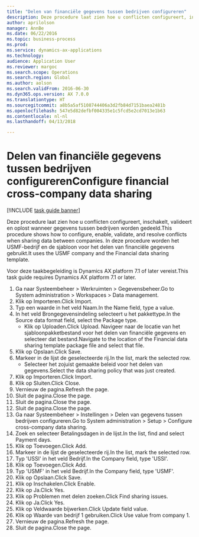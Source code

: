 ```yaml
--- 
title: "Delen van financiële gegevens tussen bedrijven configureren"
description: Deze procedure laat zien hoe u conflicten configureert, inschakelt, valideert en oplost wanneer gegevens tussen bedrijven worden gedeeld.
author: aprilolson
manager: AnnBe
ms.date: 06/22/2016
ms.topic: business-process
ms.prod: 
ms.service: dynamics-ax-applications
ms.technology: 
audience: Application User
ms.reviewer: margoc
ms.search.scope: Operations
ms.search.region: Global
ms.author: aolson
ms.search.validFrom: 2016-06-30
ms.dyn365.ops.version: AX 7.0.0
ms.translationtype: HT
ms.sourcegitcommit: a8b5a5af5108744406a3d2fb84d7151baea2481b
ms.openlocfilehash: 547e5d82defbf004335e1c5fcd5e2cd7013e1b63
ms.contentlocale: nl-nl
ms.lasthandoff: 04/13/2018

---
```

# <a name="configure-financial-cross-company-data-sharing"></a><span data-ttu-id="72489-103">Delen van financiële gegevens tussen bedrijven configureren</span><span class="sxs-lookup"><span data-stu-id="72489-103">Configure financial cross-company data sharing</span></span>

[!INCLUDE [task guide banner](../../includes/task-guide-banner.md)]

<span data-ttu-id="72489-104">Deze procedure laat zien hoe u conflicten configureert, inschakelt, valideert en oplost wanneer gegevens tussen bedrijven worden gedeeld.</span><span class="sxs-lookup"><span data-stu-id="72489-104">This procedure shows how to configure, enable, validate, and resolve conflicts when sharing data between companies.</span></span> <span data-ttu-id="72489-105">In deze procedure worden het USMF-bedrijf en de sjabloon voor het delen van financiële gegevens gebruikt.</span><span class="sxs-lookup"><span data-stu-id="72489-105">It uses the USMF company and the Financial data sharing template.</span></span>



<span data-ttu-id="72489-106">Voor deze taakbegeleiding is Dynamics AX platform 7.1 of later vereist.</span><span class="sxs-lookup"><span data-stu-id="72489-106">This task guide requires Dynamics AX platform 7.1 or later.</span></span>

1. <span data-ttu-id="72489-107">Ga naar Systeembeheer > Werkruimten > Gegevensbeheer.</span><span class="sxs-lookup"><span data-stu-id="72489-107">Go to System administration > Workspaces > Data management.</span></span>
2. <span data-ttu-id="72489-108">Klik op Importeren.</span><span class="sxs-lookup"><span data-stu-id="72489-108">Click Import.</span></span>
3. <span data-ttu-id="72489-109">Typ een waarde in het veld Naam.</span><span class="sxs-lookup"><span data-stu-id="72489-109">In the Name field, type a value.</span></span>
4. <span data-ttu-id="72489-110">In het veld Brongegevensindeling selecteert u het pakkettype.</span><span class="sxs-lookup"><span data-stu-id="72489-110">In the Source data format field, select the Package type.</span></span>
    * <span data-ttu-id="72489-111">Klik op Uploaden.</span><span class="sxs-lookup"><span data-stu-id="72489-111">Click Upload.</span></span> <span data-ttu-id="72489-112">Navigeer naar de locatie van het sjabloonpakketbestand voor het delen van financiële gegevens en selecteer dat bestand.</span><span class="sxs-lookup"><span data-stu-id="72489-112">Navigate to the location of the Financial data sharing template package file and select that file.</span></span>  
5. <span data-ttu-id="72489-113">Klik op Opslaan.</span><span class="sxs-lookup"><span data-stu-id="72489-113">Click Save.</span></span>
6. <span data-ttu-id="72489-114">Markeer in de lijst de geselecteerde rij.</span><span class="sxs-lookup"><span data-stu-id="72489-114">In the list, mark the selected row.</span></span>
    * <span data-ttu-id="72489-115">Selecteer het zojuist gemaakte beleid voor het delen van gegevens.</span><span class="sxs-lookup"><span data-stu-id="72489-115">Select the data sharing policy that was just created.</span></span>  
7. <span data-ttu-id="72489-116">Klik op Importeren.</span><span class="sxs-lookup"><span data-stu-id="72489-116">Click Import.</span></span>
8. <span data-ttu-id="72489-117">Klik op Sluiten.</span><span class="sxs-lookup"><span data-stu-id="72489-117">Click Close.</span></span>
9. <span data-ttu-id="72489-118">Vernieuw de pagina.</span><span class="sxs-lookup"><span data-stu-id="72489-118">Refresh the page.</span></span>
10. <span data-ttu-id="72489-119">Sluit de pagina.</span><span class="sxs-lookup"><span data-stu-id="72489-119">Close the page.</span></span>
11. <span data-ttu-id="72489-120">Sluit de pagina.</span><span class="sxs-lookup"><span data-stu-id="72489-120">Close the page.</span></span>
12. <span data-ttu-id="72489-121">Sluit de pagina.</span><span class="sxs-lookup"><span data-stu-id="72489-121">Close the page.</span></span>
13. <span data-ttu-id="72489-122">Ga naar Systeembeheer > Instellingen > Delen van gegevens tussen bedrijven configureren.</span><span class="sxs-lookup"><span data-stu-id="72489-122">Go to System administration > Setup > Configure cross-company data sharing.</span></span>
14. <span data-ttu-id="72489-123">Zoek en selecteer Betalingsdagen in de lijst.</span><span class="sxs-lookup"><span data-stu-id="72489-123">In the list, find and select Payment days.</span></span>
15. <span data-ttu-id="72489-124">Klik op Toevoegen.</span><span class="sxs-lookup"><span data-stu-id="72489-124">Click Add.</span></span>
16. <span data-ttu-id="72489-125">Markeer in de lijst de geselecteerde rij.</span><span class="sxs-lookup"><span data-stu-id="72489-125">In the list, mark the selected row.</span></span>
17. <span data-ttu-id="72489-126">Typ 'USSI' in het veld Bedrijf.</span><span class="sxs-lookup"><span data-stu-id="72489-126">In the Company field, type 'USSI'.</span></span>
18. <span data-ttu-id="72489-127">Klik op Toevoegen.</span><span class="sxs-lookup"><span data-stu-id="72489-127">Click Add.</span></span>
19. <span data-ttu-id="72489-128">Typ 'USMF' in het veld Bedrijf.</span><span class="sxs-lookup"><span data-stu-id="72489-128">In the Company field, type 'USMF'.</span></span>
20. <span data-ttu-id="72489-129">Klik op Opslaan.</span><span class="sxs-lookup"><span data-stu-id="72489-129">Click Save.</span></span>
21. <span data-ttu-id="72489-130">Klik op Inschakelen.</span><span class="sxs-lookup"><span data-stu-id="72489-130">Click Enable.</span></span>
22. <span data-ttu-id="72489-131">Klik op Ja.</span><span class="sxs-lookup"><span data-stu-id="72489-131">Click Yes.</span></span>
23. <span data-ttu-id="72489-132">Klik op Problemen met delen zoeken.</span><span class="sxs-lookup"><span data-stu-id="72489-132">Click Find sharing issues.</span></span>
24. <span data-ttu-id="72489-133">Klik op Ja.</span><span class="sxs-lookup"><span data-stu-id="72489-133">Click Yes.</span></span>
25. <span data-ttu-id="72489-134">Klik op Veldwaarde bijwerken.</span><span class="sxs-lookup"><span data-stu-id="72489-134">Click Update field value.</span></span>
26. <span data-ttu-id="72489-135">Klik op Waarde van bedrijf 1 gebruiken.</span><span class="sxs-lookup"><span data-stu-id="72489-135">Click Use value from company 1.</span></span>
27. <span data-ttu-id="72489-136">Vernieuw de pagina.</span><span class="sxs-lookup"><span data-stu-id="72489-136">Refresh the page.</span></span>
28. <span data-ttu-id="72489-137">Sluit de pagina.</span><span class="sxs-lookup"><span data-stu-id="72489-137">Close the page.</span></span>



